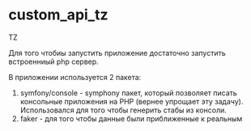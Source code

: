 # custom_api_tz
TZ

Для того чтобиы запустить приложение достаточно запустить встроенниый php сервер.

В приложении используется 2 пакета:

1) symfony/console - symphony пакет, который позволяет писать консольные приложения на PHP (вернее упрощает эту задачу). Использовался для того чтобы генерить стабы из консоли.
2) faker - для того чтобы данные были приближенные к реальным 
